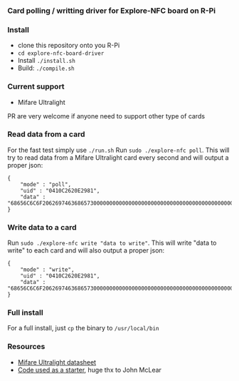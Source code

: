 ### Card polling / writting driver for Explore-NFC board on R-Pi

### Install

* clone this repository onto you R-Pi
* `cd explore-nfc-board-driver`
* Install `./install.sh`
* Build: `./compile.sh`

### Current support
* Mifare Ultralight

PR are very welcome if anyone need to support other type of cards

### Read data from a card

For the fast test simply use `./run.sh`
Run `sudo ./explore-nfc poll`. This will try to read data from a Mifare Ultralight card every second and will output a proper json:

````
{
	"mode" : "poll",
	"uid" : "0410C2620E2981",
	"data" : "68656C6C6F20626974636865730000000000000000000000000000000000000000000000000000000000000000000000"
}
````

### Write data to a card

Run `sudo ./explore-nfc write "data to write"`. This will write "data to write" to each card and will also output a proper json:

````
{
	"mode" : "write",
	"uid" : "0410C2620E2981",
	"data" : "68656C6C6F20626974636865730000000000000000000000000000000000000000000000000000000000000000000000"
}
````

### Full install

For a full install, just `cp` the binary to `/usr/local/bin`

### Resources

* [Mifare Ultralight datasheet](http://www.nxp.com/documents/data_sheet/MF0ICU1.pdf)
* [Code used as a starter](https://github.com/JohnMcLear/NXP-Raspberry-Pi-Card-Polling-Demo), huge thx to John McLear
